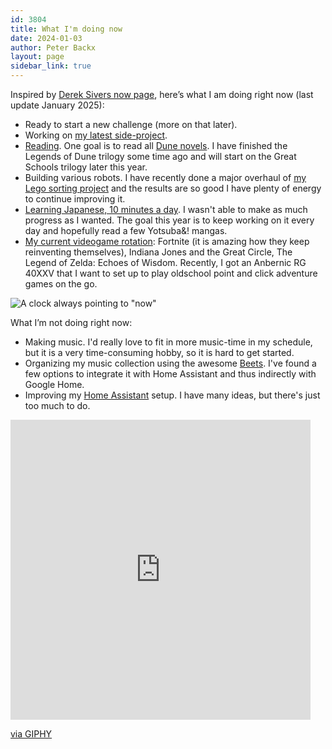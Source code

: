 ```yaml
---
id: 3804
title: What I'm doing now
date: 2024-01-03
author: Peter Backx
layout: page
sidebar_link: true
---
```

Inspired by [Derek Sivers now page](http://sivers.org/now), here’s what I am doing right now (last update January 2025):

* Ready to start a new challenge (more on that later).
* Working on [my latest side-project](https://www.savvyfolders.com/).
* [Reading](https://www.goodreads.com/user/show/37577599-peter-backx). One goal is to read all [Dune novels](http://www.dunenovels.com/). I have finished the Legends of Dune trilogy some time ago and will start on the Great Schools trilogy later this year.
* Building various robots. I have recently done a major overhaul of [my Lego sorting project](https://www.streamhead.com/3d%20printing/ai/2021/11/01/deep-learning-lego-sorting.html) and the results are so good I have plenty of energy to continue improving it.
* [Learning Japanese, 10 minutes a day](https://www.duolingo.com/profile/PeterBackx1). I wasn't able to make as much progress as I wanted. The goal this year is to keep working on it every day and hopefully read a few Yotsuba&! mangas.
* [My current videogame rotation](https://howlongtobeat.com/user/peterfromm): Fortnite (it is amazing how they keep reinventing themselves), Indiana Jones and the Great Circle, The Legend of Zelda: Echoes of Wisdom. Recently, I got an Anbernic RG 40XXV that I want to set up to play oldschool point and click adventure games on the go.


![A clock always pointing to "now"](http://www.streamhead.com/wp-content/uploads/2015/10/D0D60BD6.jpg)

What I’m not doing right now:

* Making music. I'd really love to fit in more music-time in my schedule, but it is a very time-consuming hobby, so it is hard to get started.
* Organizing my music collection using the awesome [Beets](http://beets.io/). I've found a few options to integrate it with Home Assistant and thus indirectly with Google Home. 
* Improving my [Home Assistant](https://www.home-assistant.io/) setup. I have many ideas, but there's just too much to do.


<iframe src="https://giphy.com/embed/26xoplW0VhLLByrAY" width="480" height="480" frameBorder="0" class="giphy-embed" allowFullScreen></iframe><p><a href="https://giphy.com/gifs/cute-sloth-slothilda-26xoplW0VhLLByrAY">via GIPHY</a></p>
